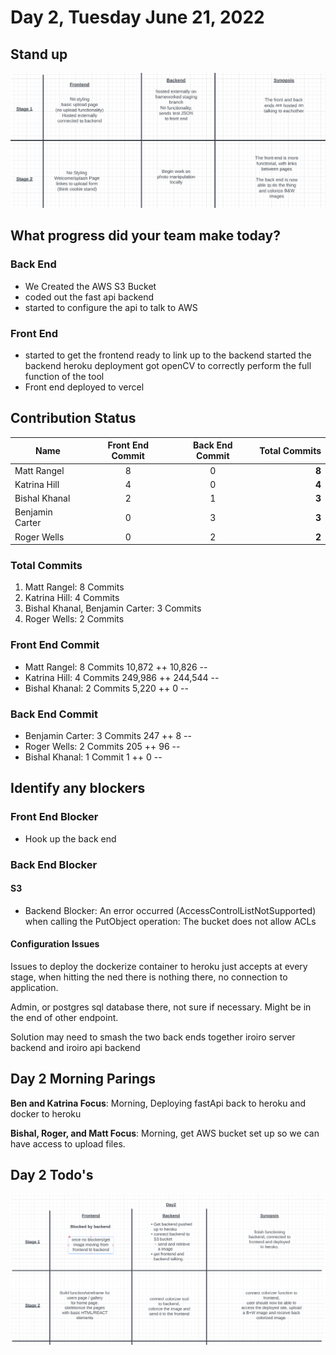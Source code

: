 # Day 2, Tuesday June 21, 2022

## Stand up

![Stand Up](../images/holiday-work.png)

## What progress did your team make today?

### Back End

- We Created the AWS S3 Bucket
- coded out the fast api backend
- started to configure the api to talk to AWS

### Front End

- started to get the frontend ready to link up to the backend started the backend heroku deployment got openCV to correctly perform the full function of the tool
- Front end deployed to vercel

## Contribution Status

| Name | Front End Commit | Back End Commit | Total Commits |
|------|:------------------:|:-----------------:|---------------:|
| Matt Rangel | 8         | 0               | **8**         |
| Katrina Hill | 4        | 0               | **4**         |
| Bishal Khanal | 2        | 1              | **3**         |
| Benjamin Carter | 0      | 3               | **3**         |
| Roger Wells | 0      | 2               | **2**         |

### Total Commits

1. Matt Rangel: 8 Commits
2. Katrina Hill: 4 Commits
3. Bishal Khanal, Benjamin Carter: 3 Commits
4. Roger Wells: 2 Commits

### Front End Commit

- Matt Rangel: 8 Commits 10,872 ++    10,826 --
- Katrina Hill: 4 Commits 249,986 ++    244,544 --
- Bishal Khanal: 2 Commits 5,220 ++    0 --

### Back End Commit

- Benjamin Carter: 3 Commits 247 ++    8 --
- Roger Wells: 2 Commits 205 ++    96 --
- Bishal Khanal: 1 Commit  1 ++    0 --

## Identify any blockers

### Front End Blocker

- Hook up the back end

### Back End Blocker

#### S3

- Backend Blocker: An error occurred (AccessControlListNotSupported) when calling the PutObject operation: The bucket does not allow ACLs

#### Configuration Issues

Issues to deploy the dockerize container to heroku
just accepts at every stage, when hitting the ned there is nothing there, no connection to application.

Admin, or postgres sql database there, not sure if necessary. Might be in the end of other endpoint.

Solution may need to smash the two back ends together iroiro server backend and iroiro api backend

## Day 2 Morning Parings

**Ben and Katrina Focus**: Morning, Deploying fastApi back to heroku and docker to heroku

**Bishal, Roger, and Matt Focus**: Morning, get AWS bucket set up so we can have access to upload files.

## Day 2 Todo's

![day2](../images/day2-colorize.png)